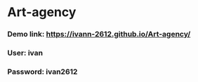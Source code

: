 # Art-agency

### Demo link:  https://ivann-2612.github.io/Art-agency/
### User: ivan
### Password: ivan2612
